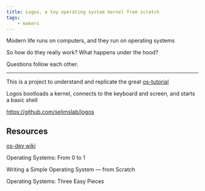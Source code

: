 ```yaml
---
title: Logos, a toy operating system kernel from scratch
tags: 
    - makers
---
```


Modern life runs on computers, and they run on operating systems 

So how do they really work? What happens under the hood?

Questions follow each other. 

---

This is a project to understand and replicate the great [os-tutorial](https://github.com/cfenollosa/os-tutorial) 

Logos bootloads a kernel, connects to the keyboard and screen, and starts a basic shell 

<https://github.com/selimslab/logos>

## Resources

[os-dev wiki](https://wiki.osdev.org/Main_Page) 

Operating Systems: From 0 to 1

Writing a Simple Operating System — from Scratch

Operating Systems: Three Easy Pieces



